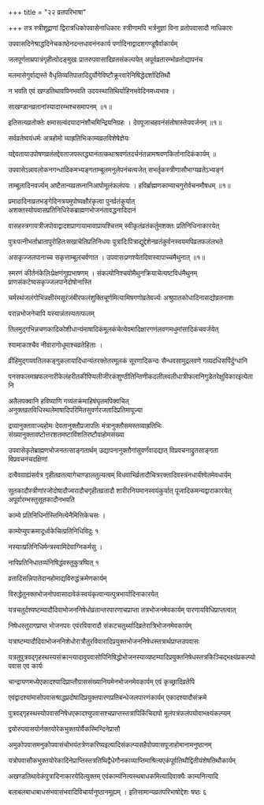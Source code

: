 +++
title = "२२  व्रतपरिभाषा"

+++
तत्र स्त्रीशूद्राणां द्विरात्रधिकोपवासेनाधिकारः स्त्रीणामपि भर्त्रनुज्ञां विना व्रतोपवासादौ नाधिकारः

उपवासदिनेश्राद्धदिनेचकाष्ठेनदन्तधावनंनकार्य पर्णादिनाद्वादशगण्डूषैर्वाकार्यम्

जलपूर्णताम्रपात्रंगृहीत्वोदङ्‌मुखः प्रातरुपवासादिव्रतसंकल्पयेत् अपूर्वव्रतारम्भोव्रतोद्यापनंच

मलमासेगुर्वाद्यस्ते वैधृतिव्यतिपातादिदुर्योगेविष्टौक्रूरवारेनिषिद्धेदर्शादितिथौ

न भवति एवं खण्डतिथावपिनभवति उदयस्थातिथिर्याहिनभवेदिनमध्यभाक्‍ ।

साखण्डानव्रतानांस्यादारम्भश्चसमापनम् ॥१॥

इतिसत्यव्रतोक्तेः क्षमासत्यंदयादानंशौचमिन्द्रियनिग्रहः । देवपूजाचहवनंसंतोषास्तेयवर्जनम् ॥१॥  

सर्वव्रतेष्वयंधर्मः अत्रहोमो व्याह्रतिभिःकाम्यव्रतविशेषेज्ञेयः

यद्देवतायाउपोषणव्रतंतद्देवताजपस्तद्ध्यानंतत्कथाश्रवणंतदर्चनंतन्नामश्रवणकिर्तानादिकंकार्यम् ॥  

उपवासेऽन्नावलोकनगन्धादिकमभ्यङ्गताम्बूलमनुलेपनंचत्यजेत् सभर्तृकस्त्रीणासौभाग्यव्रतेऽभ्यङ्गं

ताम्बूलादिनवर्ज्यम् अष्टैतान्यव्रतघ्नानिआपोमूलंफलंपयः । हविर्ब्राह्मणकाम्याचगुरोर्वचनमौषधम् ॥१॥  

प्रमादादिनाव्रतभङ्गेदिनत्रयमुपोष्यक्षौरंकृत्वा पुनर्व्रतंकुर्यात् अशक्तस्योपवासप्रतिनिधिरेकब्राह्मणभोजनंतावद्धनादिदानं

वासहस्त्रगायत्रीजपोवाद्वादशप्राणायामावाप्रायश्चित्तम् स्वीकृतंव्रतंकर्तुमशक्तः प्रतिनिधिनाकारयेत्

पुत्रःपत्नीभर्ताभ्रातापुरोहितःसखाचेतिप्रतिनिधयः पुत्रादिःपित्राद्युद्देशेनव्रतंकुर्वनस्वयमपिव्रतफलंलभते

असकृज्जलपानाच्च सकृत्ताम्बूलचर्वणात । उपवासःप्रणश्येतदिवास्वापाच्चमैथुनात् ॥१॥  

स्मरणं कीर्तनंकेलिःप्रेक्षणंगुह्यभाषणम् । संकल्पोनिश्चयोमैथुनक्रियाचेत्यष्टविधंमैथुनम् प्राणसंकटेष्वसकृज्जलपानेदोषोनास्ति

चर्मस्थंजलंगोभिन्नक्षीरंमसूरंजंबीरफलंशुक्तिचूर्णमित्यामिषगणोव्रतेवर्ज्यः अश्रुपातकोधादिनासद्योव्रतनाशः

परान्नभोजनेचापि यस्यान्नंतस्यतत्फलम्   

तिलमुद्गभिन्नचणकादिकोशीधान्यंमाषादिकंमूलकंचेत्येवमादिक्षारगणंलवणमधुमांसादिकंचवर्जयेत्

श्यामाकाश्चैव नीवारागोधूमाश्चव्रतेहिताः ।  

व्रीहिमुद्गयवतिलकङ्गुकलायादिधान्यंतरक्तेतरमूलकं सूरणादिकन्दः सैन्धवसामुद्रलवणे गव्यदधिसर्पिर्दुग्धानि

पनसफलमाम्रफलनारीकेलंहरीतकीपिप्पलीजीरकंशुण्ठीतिन्तिणीकदलीलवलीधात्रीफलानिगुडेतरेक्षुविकारइत्येतानि

अतैलपक्वानि हविष्याणि गव्यंतक्रंमाहिषंघृतमपिक्वचित् अनुक्तव्रतविधिस्थलेमाषादिपरिमितसुवर्णरजतादिप्रतिमापूज्या

द्रव्यानुक्तावाज्यहोमः देवतानुक्तौप्रजापतिः मंत्रानुक्तौसमस्तव्याह्रतिभिः संख्यानुक्तावष्टोत्तरशतमष्टाविंशतिरष्टौवाहोमसंख्या

उपवासेकृतेब्राह्मणभोजनतत्साङ्गतार्थम् उद्यापनानुक्तौगांसुवर्णंवादद्यात् विप्रवचनाद्रुतसाङ्गता विप्रवचनंचदक्षिणां

दत्वैवग्राह्यंसर्वत्र गृहीतव्रतत्यागेचाण्डालतुल्यत्वम् विधवाभिर्व्रतादौचित्ररक्तादिवस्त्रंनधार्यंश्वेतमेवधार्यम्

सूतकादौस्त्रीणांरजोदोषादौज्वरादौचगृहीतव्रतादौ शारीरनियमानस्वयंकुर्यात् पूजादिकमन्यद्वाराकारयेत् अपूर्वारम्भस्तुसूतकादौनभवति

काम्ये प्रतिनिधिर्नास्तिनित्येनैमित्तिकेचसः ।  

काम्येप्युपक्रमादूर्ध्वकेचित्प्रतिनिधिविदुः १  

नस्यात्प्रतिनिधिर्मन्त्रस्वामिदेवाग्निकर्मसु ।  

नापिप्रतिनिधातव्यंनिषिद्धंवस्तुकुत्रष्वित् १  

व्रतादिसन्निपातेदानहोमाद्यविरुद्धंक्रमेणकार्यम्

विरुद्धेतुनक्तभोजनोपवासादावेकंस्वयंकृत्वान्यत्पुत्रभार्यादिनाकारयेत्

यत्रचतुर्दश्यष्टम्यादौदिवाभोजननिषेधोव्रतान्तरपारणाचप्राप्ता तत्रभोजनमेवकार्यम् पारणायविधिप्राप्तत्वात्

निषेधस्तुरागप्राप्त भोजनपरः एवंरविवारादौ संकटचतुर्थ्यादिव्रतेरात्रिभोजनमेवकार्यम्

यत्राष्टम्यादौदिवाभोजननिशेधोरात्रौतुरविवारादिप्रयुक्तभोजननिषेधस्तत्रार्थप्राप्तउपवासः

यत्रतुपुत्रवद्‌गृहस्थस्यसंक्रान्त्यादावुपवासोपिनिषिद्धोभोजनस्याव्यष्टम्यादिप्रयुक्तनिषेधस्तत्रकिञ्चिद्भक्ष्यंप्रकल्प्योपवास एव कार्यः

चान्द्रायणमध्येएकादश्यादिप्राप्तौग्राससंख्यानियमेनभोजनमेवकार्यम् एवं कृच्छ्रादिव्रतेपि

एवंद्वादश्यांमासोपवासश्राद्धप्रदोषादिप्रयुक्तपारणप्रतिबन्धेजलपारणंकार्यम् एकादश्यादौसंक्रमे

पुत्रवद्‌गृहस्थस्योपवासनिषेधएकादश्युपवासश्चप्राप्तस्तत्रापिकिंचिदापो मूलंपत्रंफलंपयोवाभक्ष्यंकल्प्यम्

द्वयोरुपवासयोर्नक्तयोरेकभुक्तयोर्वैकस्मिन्दिनेप्रासौ

अमुकोपवासमनुकोपवासंचोभयंतत्रेणकरिष्यइत्यादिसंकल्प्यसहैवोपवासपूजाहोमानामनुष्ठानम्

यत्रोपवासौकभुक्तयोरेकादिनेप्राप्तिस्तत्रतिथिद्वैधेगौनकाव्याप्तिमाश्रित्यएकंपूर्वतिथौद्वितीयंशेषतिथौकार्यम्

अखण्डतिथावेकंपुत्रादिनाकारयेदित्युक्तम् एवंकाम्यंनित्यस्थबाधकमित्यादिवाक्यैः काम्यनित्यादि

बलाबलबाधाबाधसंभवासंभवादिविचार्यानुष्ठानमूह्यम् ।
इतिसामान्यव्रतपरिभाषोद्देशः षष्ठः ६  
